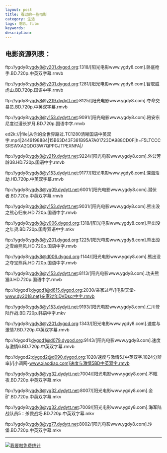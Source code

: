```yaml
---
layout: post
title: 看过的一些电影
category: 生活
tags: 电影，film
keywords: 
description:
---
```


## 电影资源列表：

ftp://ygdy8:ygdy8@y201.dygod.org:1318/[阳光电影www.ygdy8.com].卧底枪手.BD.720p.中英双字幕.rmvb

ftp://ygdy8:ygdy8@y201.dygod.org:1281/[阳光电影www.ygdy8.com].智取威虎山.BD.720p.国语中字.rmvb

ftp://ygdy8:ygdy8@y219.dydytt.net:8125/[阳光电影www.ygdy8.com].夺命交易员.BD.720p.中英双字幕.rmvb

ftp://ygdy8:ygdy8@y153.dydytt.net:9091/[阳光电影www.ygdy8.com].陪安东尼度过漫长岁月.BD.720p.国语中字.rmvb

ed2k://|file|从你的全世界路过.TC1280清晰国语中英双字.mp4|2449198884|15B63D43F381B95A7A01723DA988CD0F|h=F5LTCCCSRSWXA2QDO3W7QPPGJTPEXNFA|/

ftp://ygdy8:ygdy8@y219.dydytt.net:9224/[阳光电影www.ygdy8.com].外公芳龄38.HD.720p.国语中字.rmvb

ftp://ygdy8:ygdy8@y153.dydytt.net:9177/[阳光电影www.ygdy8.com].深海浩劫.HD.720p.中英双字幕.rmvb

ftp://ygdy8:ygdy8@yg09.dydytt.net:6001/[阳光电影www.ygdy8.com].潜伏者.BD.720p.中英双字幕.rmvb

ftp://ygdy8:ygdy8@y153.dydytt.net:9031/[阳光电影www.ygdy8.com].熊出没之熊心归来.HD.720p.国语中字.rmvb

ftp://ygdy8:ygdy8@y006.dygod.org:1318/[阳光电影www.ygdy8.com].熊出没之年货.BD.720p.国粤双语中字.mkv

ftp://ygdy8:ygdy8@y201.dygod.org:1225/[阳光电影www.ygdy8.com].熊出没之雪岭熊风.HD.720p.国语中字.rmvb

ftp://ygdy8:ygdy8@d006.dygod.org:1144/[阳光电影www.ygdy8.com].熊出没之夺宝熊兵.HD.720p.国语中字.rmvb

ftp://ygdy8:ygdy8@y153.dydytt.net:8113/[阳光电影www.ygdy8.com].功夫熊猫3.HD.720p.国语中字.rmvb

ftp://dygod1:dygod1@d615.dygod.org:2030/亲家过年/[电影天堂-www.dy2018.net]亲家过年DVDscr中字.rmvb

ftp://ygdy8:ygdy8@y153.dydytt.net:9193/[阳光电影www.ygdy8.com].仁川登陆作战.BD.720p.韩语中字.mkv

ftp://ygdy8:ygdy8@y201.dygod.org:1343/[阳光电影www.ygdy8.com].速度与激情7.BD.720p.中英双字幕.rmvb

ftp://dygod1:dygod1@d079.dygod.org:9143/[阳光电影www.ygdy8.com].速度与激情6.BD.720p.中英双字幕.rmvb

ftp://dygod2:dygod2@d090.dygod.org:1020/速度与激情5.[中英双字.1024分辨率]/[小调网-www.xiaodiao.com]速度与激情5BD中英双字.rmvb

ftp://ygdy8:ygdy8@yg32.dydytt.net:7004/[阳光电影www.ygdy8.com].不眠夜.BD.720p.中英双字幕.mkv


ftp://ygdy8:ygdy8@yg32.dydytt.net:8007/[阳光电影www.ygdy8.com].金矿.BD.720p.中英双字幕.mkv


ftp://ygdy8:ygdy8@yg32.dydytt.net:7009/[阳光电影www.ygdy8.com].海军陆战队员5：杀戮战场.BD.720p.中英双字幕.mkv

ftp://ygdy8:ygdy8@yg77.dydytt.net:8002/[阳光电影www.ygdy8.com].沙堡.BD.720p.中英双字幕.mkv


---

<script language="javascript" type="text/javascript" src="//js.users.51.la/19176892.js"></script>
<noscript><a href="//www.51.la/?19176892" target="_blank"><img alt="&#x6211;&#x8981;&#x5566;&#x514D;&#x8D39;&#x7EDF;&#x8BA1;" src="//img.users.51.la/19176892.asp" style="border:none" /></a></noscript>
